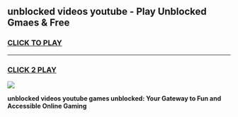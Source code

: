 
## unblocked videos youtube - Play Unblocked Gmaes & Free
<h3>
<a href="https://news.freeplayer.one?title=unblocked_videos_youtube&ref=23F">CLICK TO PLAY</a></h3>
<hr>

<h3>
<a href="https://news.freeplayer.one?title=unblocked_videos_youtube&ref=23F">CLICK 2 PLAY</a>
  
</h3>

<a href="https://news.freeplayer.one?title=unblocked_videos_youtube&ref=23F/"><img src="https://clearcache.store/games.png"></a>


**unblocked videos youtube games unblocked: Your Gateway to Fun and Accessible Online Gaming**
